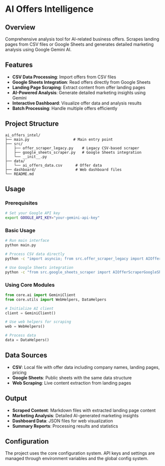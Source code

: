 # AI Offers Intelligence

## Overview
Comprehensive analysis tool for AI-related business offers. Scrapes landing pages from CSV files or Google Sheets and generates detailed marketing analysis using Google Gemini AI.

## Features
- **CSV Data Processing**: Import offers from CSV files
- **Google Sheets Integration**: Read offers directly from Google Sheets
- **Landing Page Scraping**: Extract content from offer landing pages
- **AI-Powered Analysis**: Generate detailed marketing insights using Gemini
- **Interactive Dashboard**: Visualize offer data and analysis results
- **Batch Processing**: Handle multiple offers efficiently

## Project Structure
```
ai_offers_intel/
├── main.py                    # Main entry point
├── src/
│   ├── offer_scraper_legacy.py    # Legacy CSV-based scraper
│   ├── google_sheets_scraper.py   # Google Sheets integration
│   └── __init__.py
├── data/
│   └── ai_offers_data.csv      # Offer data
├── dashboard/                  # Web dashboard files
└── README.md
```

## Usage

### Prerequisites
```bash
# Set your Google API key
export GOOGLE_API_KEY="your-gemini-api-key"
```

### Basic Usage
```bash
# Run main interface
python main.py

# Process CSV data directly
python -c "import asyncio; from src.offer_scraper_legacy import AIOfferScraper; asyncio.run(AIOfferScraper().process_all_offers('data/ai_offers_data.csv', limit=3))"

# Use Google Sheets integration
python -c "from src.google_sheets_scraper import AIOfferScraperGoogleSheets; scraper = AIOfferScraperGoogleSheets(); print('Ready for Google Sheets processing')"
```

### Using Core Modules
```python
from core.ai import GeminiClient
from core.utils import WebHelpers, DataHelpers

# Initialize AI client
client = GeminiClient()

# Use web helpers for scraping
web = WebHelpers()

# Process data
data = DataHelpers()
```

## Data Sources
- **CSV**: Local file with offer data including company names, landing pages, pricing
- **Google Sheets**: Public sheets with the same data structure
- **Web Scraping**: Live content extraction from landing pages

## Output
- **Scraped Content**: Markdown files with extracted landing page content
- **Marketing Analysis**: Detailed AI-generated marketing insights
- **Dashboard Data**: JSON files for web visualization
- **Summary Reports**: Processing results and statistics

## Configuration
The project uses the core configuration system. API keys and settings are managed through environment variables and the global config system.
